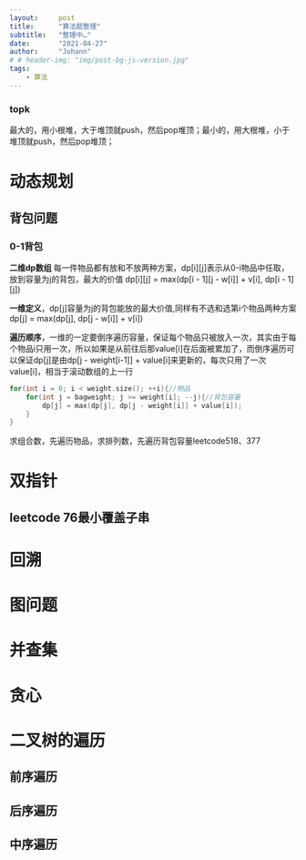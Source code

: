 ```yaml
---
layout:     post
title:      "算法题整理"
subtitle:   "整理中…"
date:       "2021-04-27"
author:     "Johann"
# # header-img: "img/post-bg-js-version.jpg"
tags:
    - 算法
---
```

### topk
最大的，用小根堆，大于堆顶就push，然后pop堆顶；最小的，用大根堆，小于堆顶就push，然后pop堆顶；
# 动态规划
## 背包问题
### 0-1背包
**二维dp数组**
每一件物品都有放和不放两种方案，dp[i][j]表示从0-i物品中任取，放到容量为j的背包，最大的价值
dp[i][j] = max(dp[i - 1][j - w[i]] + v[i], dp[i - 1][j])

**一维定义**，dp[j]容量为j的背包能放的最大价值,同样有不选和选第i个物品两种方案
dp[j] = max(dp[j], dp[j - w[i]] + v[i])

**遍历顺序**，一维的一定要倒序遍历容量，保证每个物品只被放入一次，其实由于每个物品i只用一次，所以如果是从前往后那value[i]在后面被累加了，而倒序遍历可以保证dp[j]是由dp[j - weight[i-1]] + value[i]来更新的，每次只用了一次value[i]，相当于滚动数组的上一行
```C++
for(int i = 0; i < weight.size(); ++i){//物品
    for(int j = bagweight; j >= weight[i]; --j){//背包容量
        dp[j] = max(dp[j], dp[j - weight[i]] + value[i]);
    }
}
```
求组合数，先遍历物品，求排列数，先遍历背包容量leetcode518、377
## 
# 双指针
## leetcode 76最小覆盖子串
# 回溯
# 图问题
# 并查集
# 贪心
# 二叉树的遍历
## 前序遍历
## 后序遍历
## 中序遍历